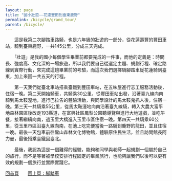 ```yaml
---
layout: page
title: "國小壯遊——花連豐田到臺東鹿野"
permalink: /bicycle/grand_tour/
parent: /bicycle/
---
```

　　這是我第二次腳踏車路騎，也是六年級的壯遊的一部分，從花蓮壽豐的豐田車站，騎到臺東鹿野，一共145公里，分成三天完成。

　　「壯遊」是我的國小每個學生畢業前都要完成的一件事，而他的定義是：時間長、強度高、文化深的一場旅遊，所以我們要自己從選定主題、規劃行程、確定路線到實際行動，來完成這趟畢業前的考驗，而這次我們選擇騎腳踏車從花蓮騎到臺東，加上來回一共五天的行程。

　　第一天我們從臺北車站搭乘臺鐵到豐田車站，在五味屋進行志工服務活動後，住宿一晚。第二天開始騎車，共騎乘30公里，從豐田車站出發，沿著臺九線向南騎到馬太鞍溼地，進行巴拉告的體驗活動，與同學設計的馬太鞍鬼抓人後，住宿一晚。第三天一共騎乘55公里，從馬太鞍溼地向南沿著臺九線騎，轉入大農大富平地森林園區後改走193縣道，在富興社區鳳梨公園聽導覽與進行大地遊戲，並吃午餐，接著繼續向南，過玉里大橋進入玉里市區住宿一晚。第四天一共騎乘60公里，從玉里市區沿臺九線向南，在池上吃完便當後一路騎到鹿野的龍田，並且住宿一晚。最後一天包車前往鸞山森林文化博物館，體驗原住民生活，並且訪問館長阿力曼，最後搭乘臺鐵回臺北。

　　最後，我認為這是一個難得的經驗，能夠和同學與老師一起規劃一個屬於自己的旅行，而不是等著被學校安排行程固定的畢業旅行，也能夠讓我們以後可以更有效的規劃一個旅行並實際實踐它。

[回首頁](/activity_reflections/)　　[回上頁：腳踏車](/activity_reflections/bicycle/)